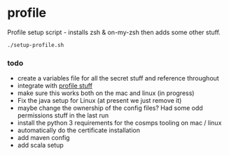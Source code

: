 # profile

Profile setup script - installs zsh & on-my-zsh then adds some other stuff.

```bash
./setup-profile.sh
```

### todo

* create a variables file for all the secret stuff and reference throughout
* integrate with [profile stuff](https://github.com/phillipbarron/dev-env)
* make sure this works both on the mac and linux (in progress)
* Fix the java setup for Linux (at present we just remove it)
* maybe change the ownership of the config files? Had some odd permissions stuff in the last run
* install the python 3 requirements for the cosmps tooling on mac / linux
* automatically do the certificate installation
* add maven config
* add scala setup
